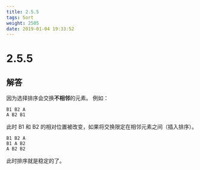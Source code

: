 ```yaml
---
title: 2.5.5
tags: Sort
weight: 2505
date: 2019-01-04 19:33:52
---
```


# 2.5.5


## 解答

因为选择排序会交换**不相邻**的元素。
例如：

```
B1 B2 A
A B2 B1
```

此时 B1 和 B2 的相对位置被改变，如果将交换限定在相邻元素之间（插入排序）。

```
B1 B2 A
B1 A B2
A B2 B2
```

此时排序就是稳定的了。
